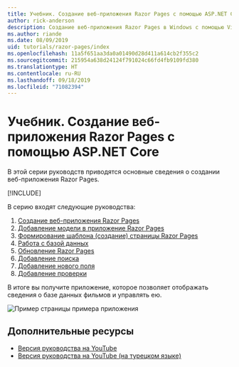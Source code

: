 ```yaml
---
title: Учебник. Создание веб-приложения Razor Pages с помощью ASP.NET Core
author: rick-anderson
description: Создание веб-приложения Razor Pages в Windows с помощью Visual Studio, ASP.NET Core и EF Core.
ms.author: riande
ms.date: 08/09/2019
uid: tutorials/razor-pages/index
ms.openlocfilehash: 11a5f651aa3da0a01490d28d411a614cb2f355c2
ms.sourcegitcommit: 215954a638d24124f791024c66fd4fb9109fd380
ms.translationtype: HT
ms.contentlocale: ru-RU
ms.lasthandoff: 09/18/2019
ms.locfileid: "71082394"
---
```

# <a name="tutorial-create-a-razor-pages-web-app-with-aspnet-core"></a>Учебник. Создание веб-приложения Razor Pages с помощью ASP.NET Core

В этой серии руководств приводятся основные сведения о создании веб-приложения Razor Pages. 

[!INCLUDE[](~/includes/advancedRP.md)]

В серию входят следующие руководства:

1. [Создание веб-приложения Razor Pages](xref:tutorials/razor-pages/razor-pages-start)
1. [Добавление модели в приложение Razor Pages](xref:tutorials/razor-pages/model)
1. [Формирование шаблона (создание) страницы Razor Pages](xref:tutorials/razor-pages/page)
1. [Работа с базой данных](xref:tutorials/razor-pages/sql)
1. [Обновление Razor Pages](xref:tutorials/razor-pages/da1)
1. [Добавление поиска](xref:tutorials/razor-pages/search)
1. [Добавление нового поля](xref:tutorials/razor-pages/new-field)
1. [Добавление проверки](xref:tutorials/razor-pages/validation)

В итоге вы получите приложение, которое позволяет отображать сведения о базе данных фильмов и управлять ею.

![Пример страницы примера приложения](index/_static/sample-page.png)

## <a name="additional-resources"></a>Дополнительные ресурсы

* [Версия руководства на YouTube](https://www.youtube.com/watch?v=F0SP7Ry4flQ&feature=youtu.be)
* [Версия руководства на YouTube (на турецком языке)](https://www.youtube.com/watch?v=wqW8ayrA5-E)
